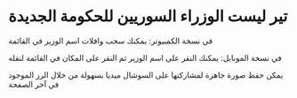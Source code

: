# تير ليست الوزراء السوريين للحكومة الجديدة

في نسخة الكمبيوتر: يمكنك سحب وافلات اسم الوزير في القائمة

في نسخة الموبايل: يمكنك النقر على اسم الوزير ثم النقر على المكان في القائمة لنقله

يمكن حفظ صورة جاهزة لمشاركتها على السوشال ميديا بسهولة من خلال الرز الموجود في آخر الصفحة
